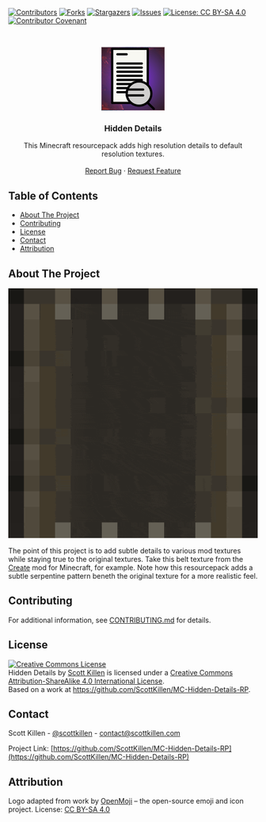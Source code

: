 <!--
*** Thanks for checking out this README Template. If you have a suggestion that would
*** make this better, please fork the repo and create a pull request or simply open
*** an issue with the tag "enhancement".
*** Thanks again! Now go create something AMAZING! :D
-->

<!-- PROJECT SHIELDS -->
<!--
*** I'm using markdown "reference style" links for readability.
*** Reference links are enclosed in brackets [ ] instead of parentheses ( ).
*** See the bottom of this document for the declaration of the reference variables
*** for contributors-url, forks-url, etc. This is an optional, concise syntax you may use.
*** https://www.markdownguide.org/basic-syntax/#reference-style-links
-->
[![Contributors][contributors-shield]][contributors-url]
[![Forks][forks-shield]][forks-url]
[![Stargazers][stars-shield]][stars-url]
[![Issues][issues-shield]][issues-url]
[![License: CC BY-SA 4.0][license-shield]][license-url]
[![Contributor Covenant][code-of-conduct-shield]][code-of-conduct-url]

<!-- PROJECT LOGO -->
<br />
<p align="center">
  <a href="https://github.com/ScottKillen/MC-Hidden-Details-RP">
    <img src="source/pack.png" alt="Logo" width="128" height="128">
  </a>

  <h3 align="center">Hidden Details</h3>

  <p align="center">
    This Minecraft resourcepack adds high resolution details to default resolution textures.
    <br />
    <br />
    <a href="https://github.com/ScottKillen/MC-Hidden-Details-RP/issues">Report Bug</a>
    ·
    <a href="https://github.com/ScottKillen/MC-Hidden-Details-RP/issues">Request Feature</a>
  </p>
</p>

<!-- TABLE OF CONTENTS -->
<!-- omit in toc -->
## Table of Contents

- [About The Project](#about-the-project)
- [Contributing](#contributing)
- [License](#license)
- [Contact](#contact)
- [Attribution](#attribution)

<!-- ABOUT THE PROJECT -->
## About The Project

![Create Mod Belt](images/screenshot.gif)

The point of this project is to add subtle details to various mod textures while
staying true to the original textures. Take this belt texture from the [Create](https://www.curseforge.com/minecraft/mc-mods/create)
mod for Minecraft, for example. Note how this resourcepack adds a subtle
serpentine pattern beneth the original texture for a more realistic feel.

<!-- CONTRIBUTING -->
## Contributing

For additional information, see [CONTRIBUTING.md][contributing-url] for details.

<!-- LICENSE -->
## License

<a rel="license" href="http://creativecommons.org/licenses/by-sa/4.0/"><img alt="Creative Commons License" style="border-width:0" src="https://i.creativecommons.org/l/by-sa/4.0/88x31.png" /></a><br /><span xmlns:dct="http://purl.org/dc/terms/" property="dct:title">Hidden Details</span> by <a xmlns:cc="http://creativecommons.org/ns#" href="https://github.com/ScottKillen" property="cc:attributionName" rel="cc:attributionURL">Scott Killen</a> is licensed under a <a rel="license" href="http://creativecommons.org/licenses/by-sa/4.0/">Creative Commons Attribution-ShareAlike 4.0 International License</a>.<br />Based on a work at <a xmlns:dct="http://purl.org/dc/terms/" href="https://github.com/ScottKillen/MC-Hidden-Details-RP" rel="dct:source">https://github.com/ScottKillen/MC-Hidden-Details-RP</a>.

<!-- CONTACT -->
## Contact

Scott Killen - [@scottkillen](https://twitter.com/scottkillen) - contact@scottkillen.com

Project Link: [https://github.com/ScottKillen/MC-Hidden-Details-RP](https://github.com/ScottKillen/MC-Hidden-Details-RP)

## Attribution

Logo adapted from work by [OpenMoji](https://openmoji.org/) – the open-source emoji and icon project. License: [CC BY-SA 4.0](https://creativecommons.org/licenses/by-sa/4.0/#)

<!-- MARKDOWN LINKS & IMAGES -->
<!-- https://www.markdownguide.org/basic-syntax/#reference-style-links -->
[contributors-shield]: https://img.shields.io/github/contributors/scottkillen-boilerplate/Resource-Pack-Template.svg?style=flat-square
[contributors-url]: https://github.com/ScottKillen/MC-Hidden-Details-RP/graphs/contributors
[forks-shield]: https://img.shields.io/github/forks/scottkillen-boilerplate/Resource-Pack-Template.svg?style=flat-square
[forks-url]: https://github.com/ScottKillen/MC-Hidden-Details-RP/network/members
[stars-shield]: https://img.shields.io/github/stars/scottkillen-boilerplate/Resource-Pack-Template.svg?style=flat-square
[stars-url]: https://github.com/ScottKillen/MC-Hidden-Details-RP/stargazers
[issues-shield]: https://img.shields.io/github/issues/scottkillen-boilerplate/Resource-Pack-Template.svg?style=flat-square
[issues-url]: https://github.com/ScottKillen/MC-Hidden-Details-RP/issues
[license-shield]: https://img.shields.io/github/license/scottkillen-boilerplate/Resource-Pack-Template.svg?style=flat-square
[license-url]: https://github.com/ScottKillen/MC-Hidden-Details-RP/blob/master/LICENSE.md
[code-of-conduct-shield]: https://img.shields.io/badge/Contributor%20Covenant-v2.0%20adopted-ff69b4.svg?style=flat-square
[code-of-conduct-url]: https://github.com/ScottKillen/MC-Hidden-Details-RP/blob/master/CODE_OF_CONDUCT.md
[contributing-url]: https://github.com/ScottKillen/MC-Hidden-Details-RP/blob/master/CONTRIBUTING.md
